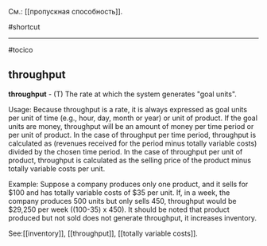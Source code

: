 См.: [[пропускная способность]].

#shortcut




<hr/>

#tocico

## throughput

<b>throughput</b> - (T) The rate at which the system generates "goal units".  


Usage: Because throughput is a rate, it is always expressed as goal units per unit of time (e.g., hour, day, month or year) or unit of product.  If the goal units are money, throughput will be an amount of money per time period or per unit of product.  In the case of throughput per time period, throughput is calculated as (revenues received for the period minus totally variable costs) divided by the chosen time period.  In the case of throughput per unit of product, throughput is calculated as the selling price of the product minus totally variable costs per unit.


Example: Suppose a company produces only one product, and it sells for $100 and has totally variable costs of $35 per unit. If, in a week, the company produces 500 units but only sells 450, throughput would be $29,250 per week ((100-35) x 450). It should be noted that product produced but not sold does not generate throughput, it increases inventory. 



See:[[inventory]], [[throughput]], [[totally variable costs]].
